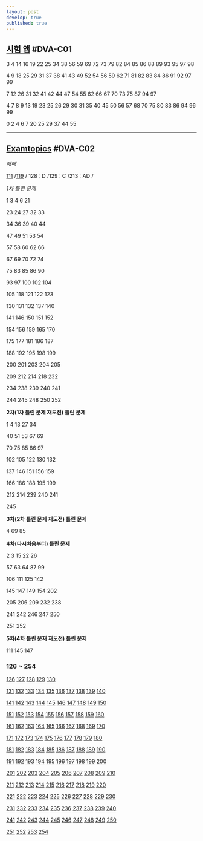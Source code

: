 ```yaml
---
layout: post
develop: true
published: true
---
```

## [시험 앱](https://exam.ogu45.com/) #DVA-C01

3 4 14 16 19 22 25 34 38 56 59 69 72 73 79 82 84 85 86 88 89 93 95 97 98 

4 9 18 25 29 31 37 38 41 43 49 52 54 56 59 62 71 81 82 83 84 86 91 92 97 99

7 12 26 31 32 41 42 44 47 54 55 62 66 67 70 73 75 87 94 97 

4 7 8 9 13 19 23 25 26 29 30 31 35 40 45 50 56 57 68 70 75 80 83 86 94 96 99

0 2 4 6 7 20 25 29 37 44 55

---

## [Examtopics](https://www.examtopics.com/exams/amazon/aws-certified-developer-associate-dva-c02/view/) #DVA-C02

*애매*

[111](https://www.examtopics.com/discussions/amazon/view/107028-exam-aws-certified-developer-associate-dva-c02-topic-1/) /[119](https://www.examtopics.com/discussions/amazon/view/107053-exam-aws-certified-developer-associate-dva-c02-topic-1/) / 128 : D /129 : C /213 : AD /

*1차 틀린 문제*

1 3 4 6 21 

23 24 27 32 33 

34 36 39 40 44 

47 49 51 53 54 

57 58 60 62 66 

67 69 70 72 74

75 83 85 86 90 

93 97 100 102 104 

105 118 121 122 123 

130 131 132 137 140 

141 146 150 151 152 

154 156 159 165 170 

175 177 181 186 187 

188 192 195 198 199 

200 201 203 204 205 

209 212 214 218 232 

234 238 239 240 241 

244 245 248 250 252

**2차(1차 틀린 문제 재도전) 틀린 문제**

1 4 13 27 34 

40 51 53 67 69

70 75 85 86 97

102 105 122 130 132

137 146 151 156 159

166 186 188 195 199

212 214 239 240 241

245 

**3차(2차 틀린 문제 재도전) 틀린 문제**

4 69 85

**4차(다시처음부터) 틀린 문제**

2 3 15 22 26

57 63 64 87 99

106 111 125 142

145 147 149 154 202

205 206 209 232 238

241 242 246 247 250

251 252

**5차(4차 틀린 문재 재도전) 틀린 문제**

111 145 147

### 126 ~ 254

[126](https://www.examtopics.com/discussions/amazon/view/107063-exam-aws-certified-developer-associate-dva-c02-topic-1/)
[127](https://www.examtopics.com/discussions/amazon/view/107064-exam-aws-certified-developer-associate-dva-c02-topic-1/)
[128](https://www.examtopics.com/discussions/amazon/view/107066-exam-aws-certified-developer-associate-dva-c02-topic-1/)
[129](https://www.examtopics.com/discussions/amazon/view/112424-exam-aws-certified-developer-associate-dva-c02-topic-1/)
[130](https://www.examtopics.com/discussions/amazon/view/111831-exam-aws-certified-developer-associate-dva-c02-topic-1/)

[131](https://www.examtopics.com/discussions/amazon/view/111832-exam-aws-certified-developer-associate-dva-c02-topic-1/)
[132](https://www.examtopics.com/discussions/amazon/view/117336-exam-aws-certified-developer-associate-dva-c02-topic-1/)
[133](https://www.examtopics.com/discussions/amazon/view/117335-exam-aws-certified-developer-associate-dva-c02-topic-1/)
[134](https://www.examtopics.com/discussions/amazon/view/117334-exam-aws-certified-developer-associate-dva-c02-topic-1/)
[135](https://www.examtopics.com/discussions/amazon/view/117333-exam-aws-certified-developer-associate-dva-c02-topic-1/)
[136](https://www.examtopics.com/discussions/amazon/view/117332-exam-aws-certified-developer-associate-dva-c02-topic-1/)
[137](https://www.examtopics.com/discussions/amazon/view/117331-exam-aws-certified-developer-associate-dva-c02-topic-1/)
[138](https://www.examtopics.com/discussions/amazon/view/117795-exam-aws-certified-developer-associate-dva-c02-topic-1/)
[139](https://www.examtopics.com/discussions/amazon/view/117476-exam-aws-certified-developer-associate-dva-c02-topic-1/)
[140](https://www.examtopics.com/discussions/amazon/view/117574-exam-aws-certified-developer-associate-dva-c02-topic-1/)

[141](https://www.examtopics.com/discussions/amazon/view/117797-exam-aws-certified-developer-associate-dva-c02-topic-1/)
[142](https://www.examtopics.com/discussions/amazon/view/117798-exam-aws-certified-developer-associate-dva-c02-topic-1/)
[143](https://www.examtopics.com/discussions/amazon/view/122655-exam-aws-certified-developer-associate-dva-c02-topic-1/)
[144](https://www.examtopics.com/discussions/amazon/view/122562-exam-aws-certified-developer-associate-dva-c02-topic-1/)
[145](https://www.examtopics.com/discussions/amazon/view/122563-exam-aws-certified-developer-associate-dva-c02-topic-1/)
[146](https://www.examtopics.com/discussions/amazon/view/122564-exam-aws-certified-developer-associate-dva-c02-topic-1/)
[147](https://www.examtopics.com/discussions/amazon/view/122565-exam-aws-certified-developer-associate-dva-c02-topic-1/)
[148](https://www.examtopics.com/discussions/amazon/view/122566-exam-aws-certified-developer-associate-dva-c02-topic-1/)
[149](https://www.examtopics.com/discussions/amazon/view/122567-exam-aws-certified-developer-associate-dva-c02-topic-1/)
[150](https://www.examtopics.com/discussions/amazon/view/122571-exam-aws-certified-developer-associate-dva-c02-topic-1/)

[151](https://www.examtopics.com/discussions/amazon/view/122569-exam-aws-certified-developer-associate-dva-c02-topic-1/)
[152](https://www.examtopics.com/discussions/amazon/view/122572-exam-aws-certified-developer-associate-dva-c02-topic-1/)
[153](https://www.examtopics.com/discussions/amazon/view/122570-exam-aws-certified-developer-associate-dva-c02-topic-1/)
[154](https://www.examtopics.com/discussions/amazon/view/122573-exam-aws-certified-developer-associate-dva-c02-topic-1/)
[155](https://www.examtopics.com/discussions/amazon/view/122574-exam-aws-certified-developer-associate-dva-c02-topic-1/)
[156](https://www.examtopics.com/discussions/amazon/view/122575-exam-aws-certified-developer-associate-dva-c02-topic-1/)
[157](https://www.examtopics.com/discussions/amazon/view/122576-exam-aws-certified-developer-associate-dva-c02-topic-1/)
[158](https://www.examtopics.com/discussions/amazon/view/122577-exam-aws-certified-developer-associate-dva-c02-topic-1/)
[159](https://www.examtopics.com/discussions/amazon/view/122578-exam-aws-certified-developer-associate-dva-c02-topic-1/)
[160](https://www.examtopics.com/discussions/amazon/view/122579-exam-aws-certified-developer-associate-dva-c02-topic-1/)

[161](https://www.examtopics.com/discussions/amazon/view/122580-exam-aws-certified-developer-associate-dva-c02-topic-1/)
[162](https://www.examtopics.com/discussions/amazon/view/122582-exam-aws-certified-developer-associate-dva-c02-topic-1/)
[163](https://www.examtopics.com/discussions/amazon/view/122581-exam-aws-certified-developer-associate-dva-c02-topic-1/)
[164](https://www.examtopics.com/discussions/amazon/view/122586-exam-aws-certified-developer-associate-dva-c02-topic-1/)
[165](https://www.examtopics.com/discussions/amazon/view/122584-exam-aws-certified-developer-associate-dva-c02-topic-1/)
[166](https://www.examtopics.com/discussions/amazon/view/122584-exam-aws-certified-developer-associate-dva-c02-topic-1/)
[167](https://www.examtopics.com/discussions/amazon/view/122587-exam-aws-certified-developer-associate-dva-c02-topic-1/)
[168](https://www.examtopics.com/discussions/amazon/view/122588-exam-aws-certified-developer-associate-dva-c02-topic-1/)
[169](https://www.examtopics.com/discussions/amazon/view/122589-exam-aws-certified-developer-associate-dva-c02-topic-1/)
[170](https://www.examtopics.com/discussions/amazon/view/122590-exam-aws-certified-developer-associate-dva-c02-topic-1/)

[171](https://www.examtopics.com/discussions/amazon/view/122591-exam-aws-certified-developer-associate-dva-c02-topic-1/)
[172](https://www.examtopics.com/discussions/amazon/view/122593-exam-aws-certified-developer-associate-dva-c02-topic-1/)
[173](https://www.examtopics.com/discussions/amazon/view/122592-exam-aws-certified-developer-associate-dva-c02-topic-1/)
[174](https://www.examtopics.com/discussions/amazon/view/122594-exam-aws-certified-developer-associate-dva-c02-topic-1/)
[175](https://www.examtopics.com/discussions/amazon/view/122595-exam-aws-certified-developer-associate-dva-c02-topic-1/)
[176](https://www.examtopics.com/discussions/amazon/view/122596-exam-aws-certified-developer-associate-dva-c02-topic-1/)
[177](https://www.examtopics.com/discussions/amazon/view/122597-exam-aws-certified-developer-associate-dva-c02-topic-1/)
[178](https://www.examtopics.com/discussions/amazon/view/122598-exam-aws-certified-developer-associate-dva-c02-topic-1/)
[179](https://www.examtopics.com/discussions/amazon/view/122600-exam-aws-certified-developer-associate-dva-c02-topic-1/)
[180](https://www.examtopics.com/discussions/amazon/view/122601-exam-aws-certified-developer-associate-dva-c02-topic-1/)

[181](https://www.examtopics.com/discussions/amazon/view/122602-exam-aws-certified-developer-associate-dva-c02-topic-1/)
[182](https://www.examtopics.com/discussions/amazon/view/122604-exam-aws-certified-developer-associate-dva-c02-topic-1/)
[183](https://www.examtopics.com/discussions/amazon/view/122606-exam-aws-certified-developer-associate-dva-c02-topic-1/)
[184](https://www.examtopics.com/discussions/amazon/view/122605-exam-aws-certified-developer-associate-dva-c02-topic-1/)
[185](https://www.examtopics.com/discussions/amazon/view/122607-exam-aws-certified-developer-associate-dva-c02-topic-1/)
[186](https://www.examtopics.com/discussions/amazon/view/122608-exam-aws-certified-developer-associate-dva-c02-topic-1/)
[187](https://www.examtopics.com/discussions/amazon/view/122609-exam-aws-certified-developer-associate-dva-c02-topic-1/)
[188](https://www.examtopics.com/discussions/amazon/view/122610-exam-aws-certified-developer-associate-dva-c02-topic-1/)
[189](https://www.examtopics.com/discussions/amazon/view/122611-exam-aws-certified-developer-associate-dva-c02-topic-1/)
[190](https://www.examtopics.com/discussions/amazon/view/122612-exam-aws-certified-developer-associate-dva-c02-topic-1/)

[191](https://www.examtopics.com/discussions/amazon/view/122613-exam-aws-certified-developer-associate-dva-c02-topic-1/)
[192](https://www.examtopics.com/discussions/amazon/view/122615-exam-aws-certified-developer-associate-dva-c02-topic-1/)
[193](https://www.examtopics.com/discussions/amazon/view/122614-exam-aws-certified-developer-associate-dva-c02-topic-1/)
[194](https://www.examtopics.com/discussions/amazon/view/122616-exam-aws-certified-developer-associate-dva-c02-topic-1/)
[195](https://www.examtopics.com/discussions/amazon/view/122617-exam-aws-certified-developer-associate-dva-c02-topic-1/)
[196](https://www.examtopics.com/discussions/amazon/view/122618-exam-aws-certified-developer-associate-dva-c02-topic-1/)
[197](https://www.examtopics.com/discussions/amazon/view/122619-exam-aws-certified-developer-associate-dva-c02-topic-1/)
[198](https://www.examtopics.com/discussions/amazon/view/122620-exam-aws-certified-developer-associate-dva-c02-topic-1/)
[199](https://www.examtopics.com/discussions/amazon/view/122621-exam-aws-certified-developer-associate-dva-c02-topic-1/)
[200](https://www.examtopics.com/discussions/amazon/view/122622-exam-aws-certified-developer-associate-dva-c02-topic-1/)

[201](https://www.examtopics.com/discussions/amazon/view/122623-exam-aws-certified-developer-associate-dva-c02-topic-1/)
[202](https://www.examtopics.com/discussions/amazon/view/122624-exam-aws-certified-developer-associate-dva-c02-topic-1/)
[203](https://www.examtopics.com/discussions/amazon/view/122625-exam-aws-certified-developer-associate-dva-c02-topic-1/)
[204](https://www.examtopics.com/discussions/amazon/view/122626-exam-aws-certified-developer-associate-dva-c02-topic-1/)
[205](https://www.examtopics.com/discussions/amazon/view/122627-exam-aws-certified-developer-associate-dva-c02-topic-1/)
[206](https://www.examtopics.com/discussions/amazon/view/122628-exam-aws-certified-developer-associate-dva-c02-topic-1/)
[207](https://www.examtopics.com/discussions/amazon/view/122629-exam-aws-certified-developer-associate-dva-c02-topic-1/)
[208](https://www.examtopics.com/discussions/amazon/view/122630-exam-aws-certified-developer-associate-dva-c02-topic-1/)
[209](https://www.examtopics.com/discussions/amazon/view/122631-exam-aws-certified-developer-associate-dva-c02-topic-1/)
[210](https://www.examtopics.com/discussions/amazon/view/122632-exam-aws-certified-developer-associate-dva-c02-topic-1/)

[211](https://www.examtopics.com/discussions/amazon/view/124750-exam-aws-certified-developer-associate-dva-c02-topic-1/)
[212](https://www.examtopics.com/discussions/amazon/view/124765-exam-aws-certified-developer-associate-dva-c02-topic-1/)
[213](https://www.examtopics.com/discussions/amazon/view/124780-exam-aws-certified-developer-associate-dva-c02-topic-1/)
[214](https://www.examtopics.com/discussions/amazon/view/124777-exam-aws-certified-developer-associate-dva-c02-topic-1/)
[215](https://www.examtopics.com/discussions/amazon/view/124776-exam-aws-certified-developer-associate-dva-c02-topic-1/)
[216](https://www.examtopics.com/discussions/amazon/view/124769-exam-aws-certified-developer-associate-dva-c02-topic-1/)
[217](https://www.examtopics.com/discussions/amazon/view/124781-exam-aws-certified-developer-associate-dva-c02-topic-1/)
[218](https://www.examtopics.com/discussions/amazon/view/124770-exam-aws-certified-developer-associate-dva-c02-topic-1/)
[219](https://www.examtopics.com/discussions/amazon/view/124771-exam-aws-certified-developer-associate-dva-c02-topic-1/)
[220](https://www.examtopics.com/discussions/amazon/view/124772-exam-aws-certified-developer-associate-dva-c02-topic-1/)

[221](https://www.examtopics.com/discussions/amazon/view/124773-exam-aws-certified-developer-associate-dva-c02-topic-1/)
[222](https://www.examtopics.com/discussions/amazon/view/124805-exam-aws-certified-developer-associate-dva-c02-topic-1/)
[223](https://www.examtopics.com/discussions/amazon/view/124806-exam-aws-certified-developer-associate-dva-c02-topic-1/)
[224](https://www.examtopics.com/discussions/amazon/view/124774-exam-aws-certified-developer-associate-dva-c02-topic-1/)
[225](https://www.examtopics.com/discussions/amazon/view/124775-exam-aws-certified-developer-associate-dva-c02-topic-1/)
[226](https://www.examtopics.com/discussions/amazon/view/124817-exam-aws-certified-developer-associate-dva-c02-topic-1/)
[227](https://www.examtopics.com/discussions/amazon/view/124816-exam-aws-certified-developer-associate-dva-c02-topic-1/)
[228](https://www.examtopics.com/discussions/amazon/view/124778-exam-aws-certified-developer-associate-dva-c02-topic-1/)
[229](https://www.examtopics.com/discussions/amazon/view/124815-exam-aws-certified-developer-associate-dva-c02-topic-1/)
[230](https://www.examtopics.com/discussions/amazon/view/124818-exam-aws-certified-developer-associate-dva-c02-topic-1/)

[231](https://www.examtopics.com/discussions/amazon/view/124819-exam-aws-certified-developer-associate-dva-c02-topic-1/)
[232](https://www.examtopics.com/discussions/amazon/view/124820-exam-aws-certified-developer-associate-dva-c02-topic-1/)
[233](https://www.examtopics.com/discussions/amazon/view/126181-exam-aws-certified-developer-associate-dva-c02-topic-1/)
[234](https://www.examtopics.com/discussions/amazon/view/124821-exam-aws-certified-developer-associate-dva-c02-topic-1/)
[235](https://www.examtopics.com/discussions/amazon/view/124822-exam-aws-certified-developer-associate-dva-c02-topic-1/)
[236](https://www.examtopics.com/discussions/amazon/view/124825-exam-aws-certified-developer-associate-dva-c02-topic-1/)
[237](https://www.examtopics.com/discussions/amazon/view/124824-exam-aws-certified-developer-associate-dva-c02-topic-1/)
[238](https://www.examtopics.com/discussions/amazon/view/124783-exam-aws-certified-developer-associate-dva-c02-topic-1/)
[239](https://www.examtopics.com/discussions/amazon/view/124826-exam-aws-certified-developer-associate-dva-c02-topic-1/)
[240](https://www.examtopics.com/discussions/amazon/view/124827-exam-aws-certified-developer-associate-dva-c02-topic-1/)

[241](https://www.examtopics.com/discussions/amazon/view/124828-exam-aws-certified-developer-associate-dva-c02-topic-1/)
[242](https://www.examtopics.com/discussions/amazon/view/124830-exam-aws-certified-developer-associate-dva-c02-topic-1/)
[243](https://www.examtopics.com/discussions/amazon/view/124747-exam-aws-certified-developer-associate-dva-c02-topic-1/)
[244](https://www.examtopics.com/discussions/amazon/view/124787-exam-aws-certified-developer-associate-dva-c02-topic-1/)
[245](https://www.examtopics.com/discussions/amazon/view/124831-exam-aws-certified-developer-associate-dva-c02-topic-1/)
[246](https://www.examtopics.com/discussions/amazon/view/124748-exam-aws-certified-developer-associate-dva-c02-topic-1/)
[247](https://www.examtopics.com/discussions/amazon/view/124858-exam-aws-certified-developer-associate-dva-c02-topic-1/)
[248](https://www.examtopics.com/discussions/amazon/view/124859-exam-aws-certified-developer-associate-dva-c02-topic-1/)
[249](https://www.examtopics.com/discussions/amazon/view/124860-exam-aws-certified-developer-associate-dva-c02-topic-1/)
[250](https://www.examtopics.com/discussions/amazon/view/124861-exam-aws-certified-developer-associate-dva-c02-topic-1/)

[251](https://www.examtopics.com/discussions/amazon/view/124862-exam-aws-certified-developer-associate-dva-c02-topic-1/)
[252](https://www.examtopics.com/discussions/amazon/view/124863-exam-aws-certified-developer-associate-dva-c02-topic-1/)
[253](https://www.examtopics.com/discussions/amazon/view/124864-exam-aws-certified-developer-associate-dva-c02-topic-1/)
[254](https://www.examtopics.com/discussions/amazon/view/124865-exam-aws-certified-developer-associate-dva-c02-topic-1/)